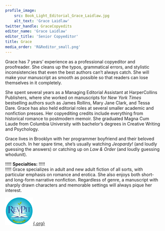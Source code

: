 ```yaml
---
profile_image:
    src: Book_Light_Editorial_Grace_Laidlaw.jpg
    alt_text: 'Grace Laidlaw'
twitter_handle: GraceCopyedits
editor_name: 'Grace Laidlaw'
editor_title: 'Senior Copyeditor'
title: Grace
media_order: 'R&Reditor_small.png'
---
```


<span class="first-character">G</span>race has 7 years’ experience as a professional copyeditor and proofreader. She cleans up the typos, grammatical errors, and stylistic inconsistencies that even the best authors can’t always catch. She will make your manuscript as smooth as possible so that readers can lose themselves in it completely.

She spent several years as a Managing Editorial Assistant at HarperCollins Publishers, where she worked on manuscripts for _New York Times_ bestselling authors such as James Rollins, Mary Jane Clark, and Tessa Dare. Grace has also held editorial roles at several smaller academic and nonfiction presses. Her copyediting credits include everything from historical romance to postmodern memoir. She graduated Magna Cum Laude from Columbia University with bachelor’s degrees in Creative Writing and Psychology.

Grace lives in Brooklyn with her programmer boyfriend and their beloved pet couch. In her spare time, she’s usually watching _Jeopardy!_ (and loudly guessing the answers) or catching up on _Law & Order_ (and loudly guessing whodunit). 


!!!!! **Specialties:**
!!!!!   
!!!!! Grace specializes in adult and new adult fiction of all sorts, with particular emphasis on romance and erotica. She also enjoys both short- and long-form narrative nonfiction. Regardless of genre, a manuscript with sharply drawn characters and memorable settings will always pique her interest.

[![Rev Pit](R&Reditor_small.png){.org}](http://www.reviseresub.com/?target=_blank)
